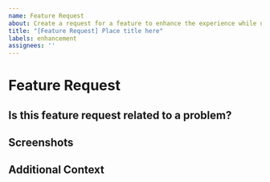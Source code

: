 ```yaml
---
name: Feature Request
about: Create a request for a feature to enhance the experience while using Dark Reader.
title: "[Feature Request] Place title here"
labels: enhancement
assignees: ''
---
```


<!--
⚠⚠ Do not delete this issue template! ⚠⚠
Reported issues must use this template and have all the necessary information provided. Incomplete reports are likely to be ignored and closed.
-->

<!--
Thank you for taking the time to create a feature request. Ensure that
there are no other existing requests for this feature. Also, remember to
fill out every section on this request and remove any that are not needed.
Finally, place a brief description in the title of this request.
-->

# Feature Request

## Is this feature request related to a problem?
<!-- Provide a clear and concise description of the problem and the solution. -->

## Screenshots
<!-- Add screenshots to help explain this feature request. -->

## Additional Context
<!-- Provide any additional information about this feature request. -->